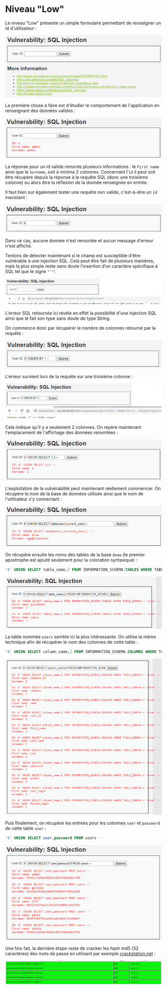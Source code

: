 # Niveau "Low"

Le niveau "Low" présente un simple formulaire permettant de renseigner un id d'utilisateur :

![](../../../../.gitbook/assets/57fe8ea0b980a99aef79795098c5d98a.png)

La première chose à faire est d'étudier le comportement de l'application en renseignant des données valides :

![](../../../../.gitbook/assets/06d6e13cd7524489e12b62fc16b77c8c.png)

La réponse pour un id valide remonte plusieurs informations : le `First name` ainsi que le `Surname`, soit à minima 2 colonnes. Concernant l’`id` il peut soit être  récupéré depuis la réponse à la requête SQL (donc une troisième colonne) ou alors être la réflexion de la donnée renseignée en entrée.

Il faut bien sur également tester une requête non valide, c'est-à-dire un `id` inexistant :

![](../../../../.gitbook/assets/9ab8b2fd2ff2b0b0e7fa8513a31db32b.png)

Dans ce cas, aucune donnée n'est remontée et aucun message d'erreur n'est affiché.

Tentons de détecter maintenant si le champ est susceptible d'être vulnérable à une injection SQL. Cela peut être fait de plusieurs manières, mais la plus simple reste sans doute l’insertion d’un caractère spécifique à SQL tel que le signe `"'"`:

![](../../../../.gitbook/assets/e2d71f8f21b72d24b044b313908a9c49.png)

L'erreur SQL retournée ici révèle en effet la possibilité d'une injection SQL ainsi que le fait son type sans doute de type String.

On commence donc par récupérer le nombre de colonnes retourné par la requête :

![](../../../../.gitbook/assets/f968a78f1c7876dc92aae3e6d10f05e7.png)

L'erreur survient lors de la requête sur une troisième colonne :

![](../../../../.gitbook/assets/72df5d3112b5250c63b2812c52ae7589.png)

Cela indique qu'il y a seulement 2 colonnes. On repère maintenant l'emplacement de l'affichage des données remontées :

![](../../../../.gitbook/assets/bb6a2810ddeee823d8faf898bb822a91.png)

L'exploitation de la vulnérabilité peut maintenant réellement commencer. On récupère le nom de la base de données utilisée ainsi que le nom de l'utilisateur s'y connectant :

![](../../../../.gitbook/assets/239580b27e02172e74c281875032a234.png)

On récupère ensuite les noms des tables de la base `dvwa` (le premier apostrophe est ajouté seulement pour la coloration syntaxique) :

```sql
'6' UNION SELECT table_name,2 FROM INFORMATION_SCHEMA.TABLES WHERE TABLE_SCHEMA = 'dvwa' -- 
```

![](../../../../.gitbook/assets/a60cc14189f8f11d25213e9743077725.png)

La table nommée `users` semble ici la plus intéressante. On utilise la même technique afin de récupérer le nom des colonnes de cette table :

```sql
'6' UNION SELECT column_name,2 FROM INFORMATION_SCHEMA.COLUMNS WHERE TABLE_SCHEMA = 'dvwa' -- 
```

![](../../../../.gitbook/assets/4c3426e0d20a9b047fb1e6545b25e104.png)

Puis finalement, on récupère les entrées pour les colonnes `user` et `password` de cette table `user` :

```sql
'6' UNION SELECT user,password FROM users -- 
```

![](../../../../.gitbook/assets/0972536dd708ca239a89054f65b5b4c7.png)

Une fois fait, la dernière étape reste de cracker les hash md5 (32 caractères) des mots de passe en utilisant par exemple [crackstation.net](https://crackstation.net/) :

![](<../../../../.gitbook/assets/80ef0f7a16a8a069f943e801429ef8f7 (1).png>)
